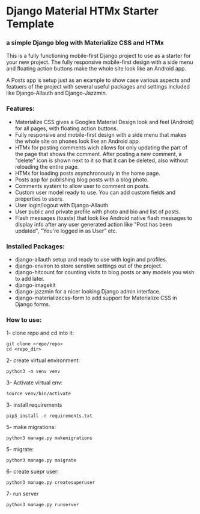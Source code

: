 # Django Material HTMx Starter Template
### a simple Django blog with Materialize CSS and HTMx
This is a fully functioning mobile-first Django project to use as a starter for your new project.
The fully responsive mobile-first design with a side menu and floating action buttons make the whole site look like an Android app.

A Posts app is setup just as an example to show case various aspects and featuers of the project with several useful packages and settings included like Django-Allauth and Django-Jazzmin.

### Features:
- Materialize CSS gives a Googles Material Design look and feel (Android) for all pages, with floating action buttons.
- Fully responsive and mobile-first design with a side menu that makes the whole site on phones look like an Android app.
- HTMx for posting comments wich allows for only updating the part of the page that shows the comment. After posting a new comment, a "delete" icon is shown next to it so that it can be deleted, also without reloading the entire page.
- HTMx for loading posts asynchronously in the home page.
- Posts app for publishing blog posts with a blog photo.
- Comments system to allow user to comment on posts.
- Custom user model ready to use. You can add custom fields and properties to users.
- User login/logout with Django-Allauth
- User public and private profile with photo and bio and list of posts.
- Flash messages (toasts) that look like Android native flash messages to display info after any user generated action like "Post has been updated", "You're logged in as User" etc.



### Installed Packages:
- django-allauth setup and ready to use with login and profiles.
- django-environ to store senstive settings out of the project.
- django-hitcount for counting visits to blog posts or any models you wish to add later.
- django-imagekit
- django-jazzmin for a nicer looking Django admin interface.
- django-materializecss-form to add support for Materialize CSS in Django forms.


### How to use:
1- clone repo and cd into it:

```
git clone <repo/repo>
cd <repo_dir>
```

2- create virtual environment:

`python3 -m venv venv`

3- Activate virtual env:

`source venv/bin/activate`

3- install requirements

`pip3 install -r requirements.txt`

5- make migrations:

`python3 manage.py makemigrations`

5- migrate:

`python3 manage.py maigrate`

6- create suepr user:

`python3 manage.py createsuperuser`

7- run server

`python3 manage.py runserver`